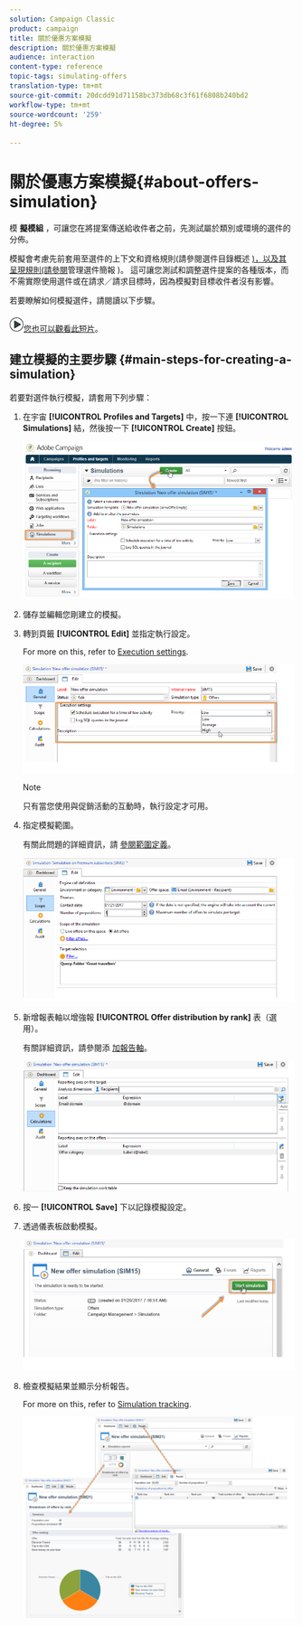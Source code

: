 ```yaml
---
solution: Campaign Classic
product: campaign
title: 關於優惠方案模擬
description: 關於優惠方案模擬
audience: interaction
content-type: reference
topic-tags: simulating-offers
translation-type: tm+mt
source-git-commit: 20dcdd91d71158bc373db68c3f61f6808b240bd2
workflow-type: tm+mt
source-wordcount: '259'
ht-degree: 5%

---
```



# 關於優惠方案模擬{#about-offers-simulation}

模 **擬模組** ，可讓您在將提案傳送給收件者之前，先測試屬於類別或環境的選件的分佈。

模擬會考慮先前套用至選件的上下文和資格規則(請參閱選件目錄概述 [)，以及其呈現規則(請參閱](../../interaction/using/offer-catalog-overview.md)管理選件簡報 [](../../interaction/using/managing-offer-presentation.md))。 這可讓您測試和調整選件提案的各種版本，而不需實際使用選件或在請求／請求目標時，因為模擬對目標收件者沒有影響。

若要瞭解如何模擬選件，請閱讀以下步驟。

![](assets/do-not-localize/how-to-video.png)[您也可以觀看此短片](https://helpx.adobe.com/campaign/classic/how-to/simulate-offer-in-acv6.html?playlist=/ccx/v1/collection/product/campaign/classic/segment/digital-marketers/explevel/intermediate/applaunch/introduction/collection.ccx.js&amp;ref=helpx.adobe.com)。

## 建立模擬的主要步驟 {#main-steps-for-creating-a-simulation}

若要對選件執行模擬，請套用下列步驟：

1. 在宇宙 **[!UICONTROL Profiles and Targets]** 中，按一下連 **[!UICONTROL Simulations]** 結，然後按一下 **[!UICONTROL Create]** 按鈕。

   ![](assets/offer_simulation_001.png)

1. 儲存並編輯您剛建立的模擬。
1. 轉到頁籤 **[!UICONTROL Edit]** 並指定執行設定。

   For more on this, refer to [Execution settings](../../interaction/using/execution-settings.md).

   ![](assets/offer_simulation_003.png)

   >[!NOTE]
   >
   >只有當您使用與促銷活動的互動時，執行設定才可用。

1. 指定模擬範圍。

   有關此問題的詳細資訊，請 [參閱範圍定義](../../interaction/using/simulation-scope.md#definition-of-the-scope)。

   ![](assets/offer_simulation_004.png)

1. 新增報表軸以增強報 **[!UICONTROL Offer distribution by rank]** 表（選用）。

   有關詳細資訊，請參閱添 [加報告軸](../../interaction/using/simulation-scope.md#adding-reporting-axes)。

   ![](assets/offer_simulation_005.png)

1. 按一 **[!UICONTROL Save]** 下以記錄模擬設定。
1. 透過儀表板啟動模擬。

   ![](assets/offer_simulation_006.png)

1. 檢查模擬結果並顯示分析報告。

   For more on this, refer to [Simulation tracking](../../interaction/using/simulation-tracking.md).

   ![](assets/offer_simulation_007.png)
